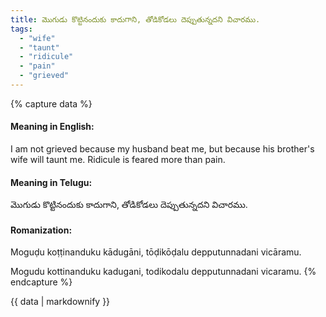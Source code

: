 ```yaml
---
title: మొగుడు కొట్టినందుకు కాదుగాని, తోడికోడలు దెప్పుతున్నదని విచారము.
tags:
  - "wife"
  - "taunt"
  - "ridicule"
  - "pain"
  - "grieved"
---
```


{% capture data %}
#### Meaning in English:
I am not grieved because my husband beat me, but because his brother's wife will taunt me.
Ridicule is feared more than pain.

#### Meaning in Telugu:
మొగుడు కొట్టినందుకు కాదుగాని, తోడికోడలు దెప్పుతున్నదని విచారము.

#### Romanization:
Moguḍu koṭṭinanduku kādugāni, tōḍikōḍalu depputunnadani vicāramu.

Mogudu kottinanduku kadugani, todikodalu depputunnadani vicaramu.
{% endcapture %}

{{ data | markdownify }}

